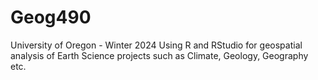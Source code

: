 # Geog490 
University of Oregon - Winter 2024
Using R and RStudio for geospatial analysis of Earth Science projects such as Climate, Geology, Geography etc.
